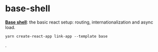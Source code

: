 # base-shell

**[Base shell](./packages/base-shell/)**:
the basic react setup: routing, internationalization and async load.

`yarn create-react-app link-app --template base`

.
